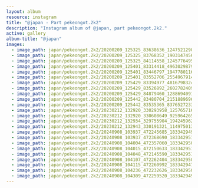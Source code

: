 ```yaml
---
layout: album
resource: instagram
title: "@japan - Part pekeongot.2k2"
description: "Instagram album of @japan, part pekeongot.2k2."
active: gallery
album-title: "@japan"
images:
  - image_path: japan/pekeongot.2k2/20200209_125325_83638636_124752129066955_7957387895663514883_n.jpg
  - image_path: japan/pekeongot.2k2/20200209_125325_83768352_190314745668585_4601604911687137458_n.jpg
  - image_path: japan/pekeongot.2k2/20200209_125325_84114558_1245776495623128_5343622843898370869_n.jpg
  - image_path: japan/pekeongot.2k2/20200209_125401_83314418_496302987984156_3154910761806073110_n.jpg
  - image_path: japan/pekeongot.2k2/20200209_125401_83446797_194778011621741_146422826679570374_n.jpg
  - image_path: japan/pekeongot.2k2/20200209_125401_83552706_2554967914829248_7323464676719810654_n.jpg
  - image_path: japan/pekeongot.2k2/20200209_125429_83394977_481679832498297_2124373829974009474_n.jpg
  - image_path: japan/pekeongot.2k2/20200209_125429_83526892_2602782409955574_6584477812277004769_n.jpg
  - image_path: japan/pekeongot.2k2/20200209_125429_84879460_1288694091328233_1829756470358026168_n.jpg
  - image_path: japan/pekeongot.2k2/20200209_125442_83480704_215188969636775_7510947365274879085_n.jpg
  - image_path: japan/pekeongot.2k2/20200209_125442_83535365_837652723312818_7550851147722172249_n.jpg
  - image_path: japan/pekeongot.2k2/20230212_132920_330293958_1257657164821231_8788521033125004124_n.jpg
  - image_path: japan/pekeongot.2k2/20230212_132920_330608649_925964265253632_1212739690842788125_n.jpg
  - image_path: japan/pekeongot.2k2/20230212_132934_329755904_1942459629439095_7753893909896218731_n.jpg
  - image_path: japan/pekeongot.2k2/20230212_132943_330191321_1149750132358052_1216310171233023440_n.jpg
  - image_path: japan/pekeongot.2k2/20240908_103937_472245685_18334294984159460_8799922513131602026_n.jpg
  - image_path: japan/pekeongot.2k2/20240908_103937_472368690_18334295113159460_6647874098090309207_n.jpg
  - image_path: japan/pekeongot.2k2/20240908_104004_472357060_18334295017159460_5102761759275876154_n.jpg
  - image_path: japan/pekeongot.2k2/20240908_104015_472150633_18334295104159460_7216998046197678853_n.jpg
  - image_path: japan/pekeongot.2k2/20240908_104048_472145590_18334295110159460_1403699866987553672_n.jpg
  - image_path: japan/pekeongot.2k2/20240908_104107_472262404_18334295005159460_8317962015714686959_n.jpg
  - image_path: japan/pekeongot.2k2/20240908_104115_472260992_18334294756159460_8170158387604541365_n.jpg
  - image_path: japan/pekeongot.2k2/20240908_104236_472232626_18334295071159460_2543290710180812807_n.jpg
  - image_path: japan/pekeongot.2k2/20240908_104309_472259520_18334294993159460_5838661785925784281_n.jpg
---
```

